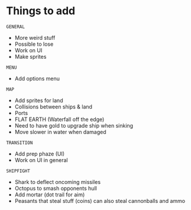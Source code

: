 # Things to add

``` GENERAL ```
- More weird stuff
- Possible to lose
- Work on UI
- Make sprites

``` MENU ```
- Add options menu

``` MAP ```
- Add sprites for land
- Collisions between ships & land
- Ports
- FLAT EARTH (Waterfall off the edge)
- Need to have gold to upgrade ship when sinking
- Move slower in water when damaged

``` TRANSITION ```
- Add prep phaze (UI)
- Work on UI in general

``` SHIPFIGHT ```
- Shark to deflect oncoming missiles
- Octopus to smash opponents hull
- Add mortar (dot trail for aim)
- Peasants that steal stuff (coins) can also steal cannonballs and ammo